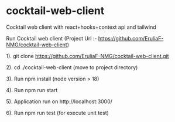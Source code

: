 # cocktail-web-client
Cocktail web client with react+hooks+context api and tailwind

Run Cocktail web client (Project Url :- https://github.com/EruliaF-NMG/cocktail-web-client)

1). git clone https://github.com/EruliaF-NMG/cocktail-web-client.git

2). cd ./cocktail-web-client (move to project directory)

3). Run npm install (node version > 18)

4). Run npm run start

5). Application run on http://localhost:3000/

6). Run npm run test (for execute unit test)
